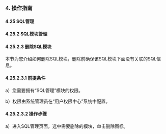 ### 4. 操作指南

#### 4.25 SQL管理

#### 4.25.2 SQL模块管理

#### 4.25.2.3 删除SQL模块

本节为您介绍如何删除SQL模块，删除前确保该SQL模块下面没有关联的SQL信息。

#### 4.25.2.3.1 前提条件

a）您需要拥有“SQL管理”模块的权限。

b）权限由系统管理员在“用户权限中心”系统中配置。

#### 4.25.2.3.2 操作步骤

a）进入SQL管理页面，选中需要删除的模块，单击删除图标。
